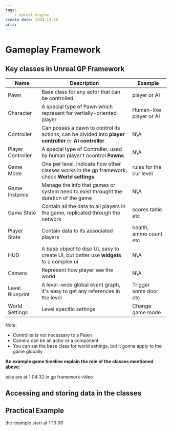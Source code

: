 ```yaml
---
tags:
    - unreal-engine
create date: 2024-12-15
urls:
---
```


# Gameplay Framework

## Key classes in Unreal GP Framework

| Name              | Description                                                                                              | Example                 |
|-------------------|----------------------------------------------------------------------------------------------------------|-------------------------|
| Pawn              | Base class for any actor that can be controlled                                                          | player or AI            |
| Character         | A special type of Pawn which represent for vertially-oriented player                                     | Human-like player or AI |
| Controller        | Can posses a pawn to control its actions, can be divided into **player controller** or **AI controller** | N\A                     |
| Player Controller | A special type of Controller, used by human player t ocontrol **Pawns**                                  | N\A                     |
| Game Mode         | One per level, indicate how other classes works in the gp framework, check **World settings**            | rules for the cur level |
| Game Instance     | Manage the info that games or system need to exist throught the duration of the game                     | N\A                     |
| Game State        | Contain all the data to all players in the game, replicated through the network                          | scores table etc        |
| Player State      | Contain data to its associated players                                                                   | health, ammo count etc  |
| HUD               | A base object to disp UI, easy to create UI, but better use **widgets** to a complex ui                  | N\A                     |
| Camera            | Represent how player see the world                                                                       | N\A                     |
| Level Blueprint   | A level-wide global event graph, it's easy to get any references in the level                            | Trigger some door etc   |
| World Settings    | Level specific settings                                                                                  | Change game mode        | 

Note:

- Controller is not necessary to a Pawn
- Camera can be an actor or a component
- You can set the base class for world settings, but it gonna apply to the game globally

**An example game timeline explain the role of the classes mentioned above**:

pics are at 1:04:32 in gp framework video

## Accessing and storing data in the classes


## Practical Example

the example start at 1:10:00
